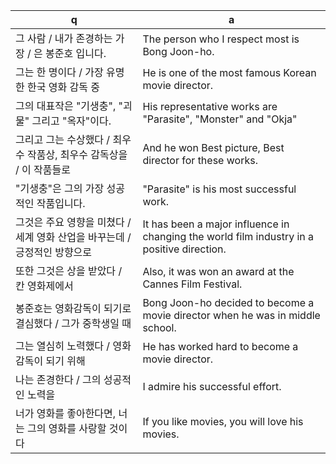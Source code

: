 
 q  | a
--- | ---
그 사람 / 내가 존경하는 가장 / 은 봉준호 입니다.		| The person who I respect most is Bong Joon-ho.
그는 한 명이다 / 가장 유명한 한국 영화 감독 중				| He is one of the most famous Korean movie director.
그의 대표작은 "기생충", "괴물" 그리고 "옥자"이다.			| His representative works are "Parasite", "Monster" and "Okja"
그리고 그는 수상했다 / 최우수 작품상, 최우수 감독상을 / 이 작품들로	| And he won Best picture, Best director for these works.
"기생충"은 그의 가장 성공적인 작품입니다. 				| "Parasite" is his most successful work.
그것은 주요 영향을 미쳤다 / 세계 영화 산업을 바꾸는데 / 긍정적인 방향으로		| It has been a major influence in changing the world film industry in a positive direction.
또한 그것은 상을 받았다 / 칸 영화제에서				| Also, it was won an award at the Cannes Film Festival.
봉준호는 영화감독이 되기로 결심했다 / 그가 중학생일 때			| Bong Joon-ho decided to become a movie director when he was in middle school.
그는 열심히 노력했다 / 영화 감독이 되기 위해				| He has worked hard to become a movie director.
나는 존경한다 / 그의 성공적인 노력을					| I admire his successful effort.
너가 영화를 좋아한다면, 너는 그의 영화를 사랑할 것이다			| If you like movies, you will love his movies.
